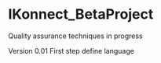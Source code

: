 # IKonnect_BetaProject
Quality assurance techniques in progress

Version 0.01
First step define language
